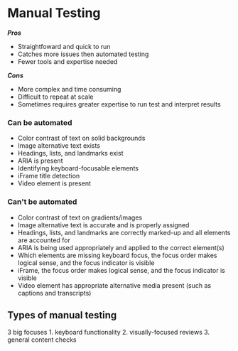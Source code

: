 # Manual Testing

**_Pros_**

-   Straightfoward and quick to run
-   Catches more issues then automated testing
-   Fewer tools and expertise needed

**_Cons_**

-   More complex and time consuming
-   Difficult to repeat at scale
-   Sometimes requires greater expertise to run test and interpret results

### Can be automated

-   Color contrast of text on solid backgrounds
-   Image alternative text exists
-   Headings, lists, and landmarks exist
-   ARIA is present
-   Identifying keyboard-focusable elements
-   iFrame title detection
-   Video element is present

### Can't be automated

-   Color contrast of text on gradients/images
-   Image alternative text is accurate and is properly assigned
-   Headings, lists, and landmarks are correctly marked-up and all elements are accounted for
-   ARIA is being used appropriately and applied to the correct element(s)
-   Which elements are missing keyboard focus, the focus order makes logical sense, and the focus indicator is visible
-   iFrame, the focus order makes logical sense, and the focus indicator is visible
-   Video element has appropriate alternative media present (such as captions and transcripts)

## Types of manual testing

3 big focuses 1. keyboard functionality 2. visually-focused reviews 3. general content checks
